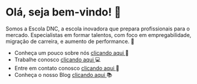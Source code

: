 # Olá, seja bem-vindo! 👋

Somos a Escola DNC, a escola inovadora que prepara profissionais para o mercado. Especialistas em formar talentos, com foco em empregabilidade, migração de carreira, e aumento de performance. 🚀

- Conheça um pouco sobre nós <a href="https://www.escoladnc.com.br/sobre-nos/"> clicando aqui </a> 🤘
- Trabalhe conosco <a href="https://www.escoladnc.com.br/sobre-nos/"> clicando aqui </a> 💻 
- Entre em contato conosco <a href="https://www.escoladnc.com.br/contato/"> clicando aqui </a> 👊
- Conheça o nosso Blog <a href="https://www.escoladnc.com.br/blog/"> clicando aqui </a> 📚
